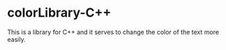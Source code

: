 # colorLibrary-C++

This is a library for C++ and it serves to change the color of the text more easily.
